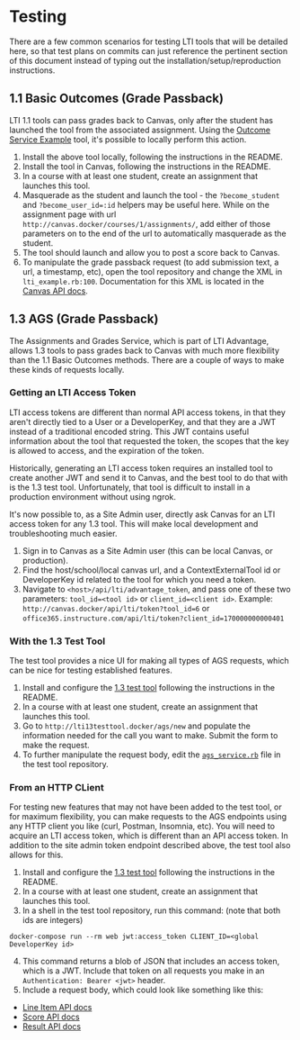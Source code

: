 # Testing

There are a few common scenarios for testing LTI tools that will be detailed here, so that test plans on commits can just reference the pertinent section of this document instead of typing out the installation/setup/reproduction instructions.

## 1.1 Basic Outcomes (Grade Passback)

LTI 1.1 tools can pass grades back to Canvas, only after the student has launched the tool from the associated assignment. Using the [Outcome Service Example](./10_example_tools.md#Outcome-Service-Example) tool, it's possible to locally perform this action.

1. Install the above tool locally, following the instructions in the README.
2. Install the tool in Canvas, following the instructions in the README.
3. In a course with at least one student, create an assignment that launches this tool.
4. Masquerade as the student and launch the tool - the `?become_student` and `?become_user_id=:id` helpers may be useful here. While on the assignment page with url `http://canvas.docker/courses/1/assignments/`, add either of those parameters on to the end of the url to automatically masquerade as the student.
5. The tool should launch and allow you to post a score back to Canvas.
6. To manipulate the grade passback request (to add submission text, a url, a timestamp, etc), open the tool repository and change the XML in `lti_example.rb:100`. Documentation for this XML is located in the [Canvas API docs](https://canvas.instructure.com/doc/api/file.assignment_tools.html#outcomes_service).

## 1.3 AGS (Grade Passback)

The Assignments and Grades Service, which is part of LTI Advantage, allows 1.3 tools to pass grades back to Canvas with much more flexibility than the 1.1 Basic Outcomes methods. There are a couple of ways to make these kinds of requests locally.

### Getting an LTI Access Token

LTI access tokens are different than normal API access tokens, in that they aren't directly tied to a User or a DeveloperKey, and that they are a JWT instead of a traditional encoded string. This JWT contains useful information about the tool that requested the token, the scopes that the key
is allowed to access, and the expiration of the token.

Historically, generating an LTI access token requires an installed tool to create another JWT and send it to Canvas, and the best tool to do that with is the 1.3 test tool. Unfortunately, that tool is difficult to install in a production environment without using ngrok.

It's now possible to, as a Site Admin user, directly ask Canvas for an LTI access token for any 1.3 tool. This will make local development and troubleshooting much easier.

1. Sign in to Canvas as a Site Admin user (this can be local Canvas, or production).
2. Find the host/school/local canvas url, and a ContextExternalTool id or DeveloperKey id related to the tool for which you need a token.
3. Navigate to `<host>/api/lti/advantage_token`, and pass one of these two parameters: `tool_id=<tool id>` or `client_id=<client id>`. Example: `http://canvas.docker/api/lti/token?tool_id=6` or `office365.instructure.com/api/lti/token?client_id=170000000000401`

### With the 1.3 Test Tool

The test tool provides a nice UI for making all types of AGS requests, which can be nice for testing established features.

1. Install and configure the [1.3 test tool](./10_example_tools.md#LTI-1.3-Test-Tool) following the instructions in the README.
2. In a course with at least one student, create an assignment that launches this tool.
3. Go to `http://lti13testtool.docker/ags/new` and populate the information needed for the call you want to make. Submit the form to make the request.
4. To further manipulate the request body, edit the [`ags_service.rb`](https://gerrit.instructure.com/plugins/gitiles/lti-1.3-test-tool/+/refs/heads/master/app/services/ags_service.rb#98) file in the test tool repository.

### From an HTTP CLient

For testing new features that may not have been added to the test tool, or for maximum flexibility, you can make requests to the AGS endpoints using any HTTP client you like (curl, Postman, Insomnia, etc). You will need to acquire an LTI access token, which is different than an API access token. In addition to the site admin token endpoint described above, the test tool also allows for this.

1. Install and configure the [1.3 test tool](./10_example_tools.md#LTI-1.3-Test-Tool) following the instructions in the README.
2. In a course with at least one student, create an assignment that launches this tool.
3. In a shell in the test tool repository, run this command: (note that both ids are integers)
  ```
  docker-compose run --rm web jwt:access_token CLIENT_ID=<global DeveloperKey id>
  ```
4. This command returns a blob of JSON that includes an access token, which is a JWT. Include that token on all requests you make in an `Authentication: Bearer <jwt>` header.
5. Include a request body, which could look like something like this:
  - [Line Item API docs](https://canvas.instructure.com/doc/api/line_items.html)
  - [Score API docs](https://canvas.instructure.com/doc/api/score.html)
  - [Result API docs](https://canvas.instructure.com/doc/api/result.html)